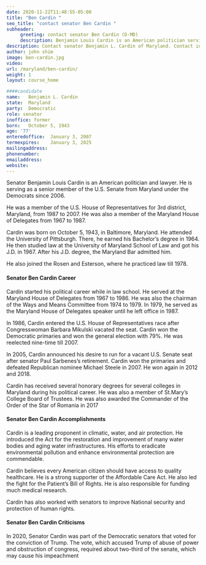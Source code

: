 ```yaml
---
date: 2020-11-22T11:48:55-05:00
title: "Ben Cardin "
seo_title: "contact senator Ben Cardin "
subheader:
     greeting: contact senator Ben Cardin (D-MD) 
     description: Benjamin Louis Cardin is an American politician serving as the senior United States Senator from Maryland, first elected to that seat in 2006. A member of the Democratic Party, he previously was the U.S. Representative for Maryland's 3rd congressional district from 1987 to 2007.
description: Contact senator Benjamin L. Cardin of Maryland. Contact information for Benjamin L. Cardin includes email address, phone number, and mailing address.
author: john shim
image: ben-cardin.jpg
video:
url: /maryland/ben-cardin/
weight: 1
layout: course_home

####candidate
name:	Benjamin L. Cardin
state:	Maryland
party:	Democratic
role: senator
inoffice: former
born:	October 5, 1943
age: '77'
enteredoffice:	January 3, 2007
termexpires:	January 3, 2025
mailingaddress:		
phonenumber:	
emailaddress:	
website:	
---
```



Senator Benjamin Louis Cardin is an American politician and lawyer. He is serving as a senior member of the U.S. Senate from Maryland under the Democrats since 2006.

He was a member of the U.S. House of Representatives for 3rd district, Maryland, from 1987 to 2007. He was also a member of the Maryland House of Delegates from 1967 to 1987.

Cardin was born on October 5, 1943, in Baltimore, Maryland. He attended the University of Pittsburgh. There, he earned his Bachelor’s degree in 1964. He then studied law at the University of Maryland School of Law and got his J.D. in 1967. After his J.D. degree, the Maryland Bar admitted him.

He also joined the Rosen and Esterson, where he practiced law till 1978.

#### Senator Ben Cardin Career

Cardin started his political career while in law school. He served at the Maryland House of Delegates from 1967 to 1986. He was also the chairman of the Ways and Means Committee from 1974 to 1979. In 1979, he served as the Maryland House of Delegates speaker until he left office in 1987.

In 1986, Cardin entered the U.S. House of Representatives race after Congresswoman Barbara Mikulski vacated the seat. Cardin won the Democratic primaries and won the general election with 79%. He was reelected nine-time till 2007.

In 2005, Cardin announced his desire to run for a vacant U.S. Senate seat after senator Paul Sarbenes’s retirement. Cardin won the primaries and defeated Republican nominee Michael Steele in 2007. He won again in 2012 and 2018.

Cardin has received several honorary degrees for several colleges in Maryland during his political career. He was also a member of St.Mary’s College Board of Trustees. He was also awarded the Commander of the Order of the Star of Romania in 2017

#### Senator Ben Cardin Accomplishments

Cardin is a leading proponent in climatic, water, and air protection. He introduced the Act for the restoration and improvement of many water bodies and aging water infrastructures. His efforts to eradicate environmental pollution and enhance environmental protection are commendable.

Cardin believes every American citizen should have access to quality healthcare. He is a strong supporter of the Affordable Care Act. He also led the fight for the Patient’s Bill of Rights. He is also responsible for funding much medical research.

Cardin has also worked with senators to improve National security and protection of human rights.

#### Senator Ben Cardin Criticisms

In 2020, Senator Cardin was part of the Democratic senators that voted for the conviction of Trump. The vote, which accused Trump of abuse of power and obstruction of congress, required about two-third of the senate, which may cause his impeachment

